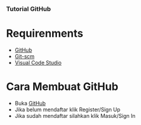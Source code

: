 ### Tutorial GitHub
# Requirenments
- [GitHub](https://github.com/)
- [Git-scm](https://git-scm.com/)
- [Visual Code Studio](https://code.visualstudio.com/)

# Cara Membuat GitHub
- Buka [GitHub](https://github.com/)
- Jika belum mendaftar klik Register/Sign Up
- Jika sudah mendaftar silahkan klik Masuk/Sign In
<!--
**luckyanggit/luckyanggit** is a ✨ _special_ ✨ repository because its `README.md` (this file) appears on your GitHub profile.

Here are some ideas to get you started:

- 🔭 I’m currently working on ...
- 🌱 I’m currently learning ...
- 👯 I’m looking to collaborate on ...
- 🤔 I’m looking for help with ...
- 💬 Ask me about ...
- 📫 How to reach me: ...
- 😄 Pronouns: ...
- ⚡ Fun fact: ...
-->
